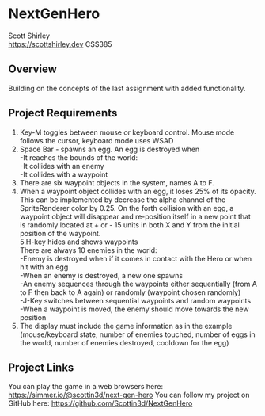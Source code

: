 # NextGenHero
Scott Shirley  
https://scottshirley.dev
CSS385  

## Overview
Building on the concepts of the last assignment with added functionality.  

## Project Requirements  
1. Key-M toggles between mouse or keyboard control. Mouse mode follows the cursor, keyboard mode uses WSAD  
2. Space Bar - spawns an egg. An egg is destroyed when  
-It reaches the bounds of the world:  
-It collides with an enemy  
-It collides with a waypoint  
3. There are six waypoint objects in the system, names A to F.  
4. When a waypoint object collides with an egg, it loses 25% of its opacity.   
This can be implemented by decrease the alpha channel of the SpriteRenderer color by 0.25. 
On the forth collision with an egg, a waypoint object will disappear and re-position itself in a new point that is randomly located at + or - 15 units in both X and Y from the initial position of the waypoint.  
5.H-key hides and shows waypoints  
There are always 10 enemies in the world:  
-Enemy is destroyed when if it comes in contact with the Hero or when hit with an egg  
-When an enemy is destroyed, a new one spawns  
-An enemy sequences through the waypoints either sequentially (from A to F then back to A again) or randomly (waypoint chosen randomly)  
-J-Key switches between sequential waypoints and random waypoints  
-When a waypoint is moved, the enemy should move towards the new position  
7. The display must include the game information as in the example (mouse/keyboard state, number of enemies touched, number of eggs in the world, number of enemies destroyed, cooldown for the egg)  
## Project Links
You can play the game in a web browsers here: https://simmer.io/@scottin3d/next-gen-hero
You can follow my project on GitHub here: https://github.com/Scottin3d/NextGenHero